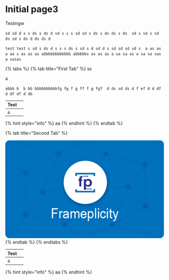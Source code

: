 # Initial page3

Testingw

`sd sd d s s ds s ds d sd s s s sd sd s ds s ds ds s ds  sd s sd s sd ds sd s ds d ds ds d` 

`test test s sd s ds d s s s ds s sd s d sd d s sd sd sd sd s  a as as a aa s as as as abbbbbbbbbbbb abbbbbs as as as a sa sa as a sa sa sas a sasas`

{% tabs %}
{% tab title="First Tab" %}
ss

a

`abbb b  b bb bbbbbbbbbbfg fg f g ff f g fgf  d ds sd ds d f ef d d df  d df df d db`





| Test |  |
| --- | --- |
| a |  |



{% hint style="info" %}
aa
{% endhint %}
{% endtab %}

{% tab title="Second Tab" %}




![test](.gitbook/assets/github2.png)
{% endtab %}
{% endtabs %}



| Test |  |
| --- | --- |
| a |  |

{% hint style="info" %}
aa
{% endhint %}



